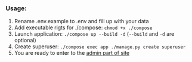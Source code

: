 ### Usage:
1. Rename .env.example to .env and fill up with your data
1. Add executable rigts for ./compose: `chmod +x ./compose`
1. Launch application: `./compose up --build -d` (`--build` and `-d` are optional)
1. Create superuser: `./compose exec app ./manage.py create superuser`
1. You are ready to enter to the [admin part of site](http://127.0.0.1:8000/admin)

